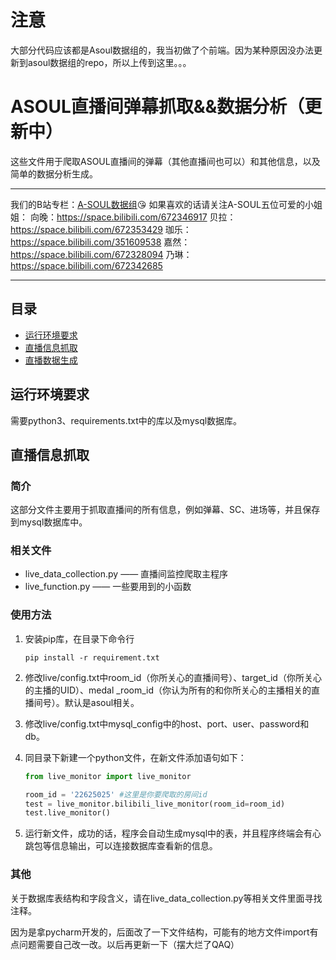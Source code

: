 # 注意
大部分代码应该都是Asoul数据组的，我当初做了个前端。因为某种原因没办法更新到asoul数据组的repo，所以上传到这里。。。
# ASOUL直播间弹幕抓取&&数据分析（更新中）

这些文件用于爬取ASOUL直播间的弹幕（其他直播间也可以）和其他信息，以及简单的数据分析生成。

---

我们的B站专栏：[A-SOUL数据组](https://space.bilibili.com/1357475736):kissing_heart:
如果喜欢的话请关注A-SOUL五位可爱的小姐姐：
向晚：https://space.bilibili.com/672346917
贝拉：https://space.bilibili.com/672353429
珈乐：https://space.bilibili.com/351609538
嘉然：https://space.bilibili.com/672328094
乃琳：https://space.bilibili.com/672342685


---

## 目录

- [运行环境要求](#运行环境要求)
- [直播信息抓取](#直播信息抓取)
- [直播数据生成](直播数据生成)



## 运行环境要求

需要python3、requirements.txt中的库以及mysql数据库。

## 直播信息抓取

### 简介

这部分文件主要用于抓取直播间的所有信息，例如弹幕、SC、进场等，并且保存到mysql数据库中。

### 相关文件

- live_data_collection.py     ——    直播间监控爬取主程序
- live_function.py                 ——    一些要用到的小函数    

### 使用方法

1. 安装pip库，在目录下命令行

   ```
   pip install -r requirement.txt
   ```

2. 修改live/config.txt中room_id（你所关心的直播间号）、target_id（你所关心的主播的UID）、medal
   _room_id（你认为所有的和你所关心的主播相关的直播间号）。默认是asoul相关。

3. 修改live/config.txt中mysql_config中的host、port、user、password和db。

4. 同目录下新建一个python文件，在新文件添加语句如下：

   ```python
   from live_monitor import live_monitor

   room_id = '22625025' #这里是你要爬取的房间id
   test = live_monitor.bilibili_live_monitor(room_id=room_id)
   test.live_monitor()
   ```

5. 运行新文件，成功的话，程序会自动生成mysql中的表，并且程序终端会有心跳包等信息输出，可以连接数据库查看新的信息。

### 其他

关于数据库表结构和字段含义，请在live_data_collection.py等相关文件里面寻找注释。

因为是拿pycharm开发的，后面改了一下文件结构，可能有的地方文件import有点问题需要自己改一改。以后再更新一下（摆大烂了QAQ）
